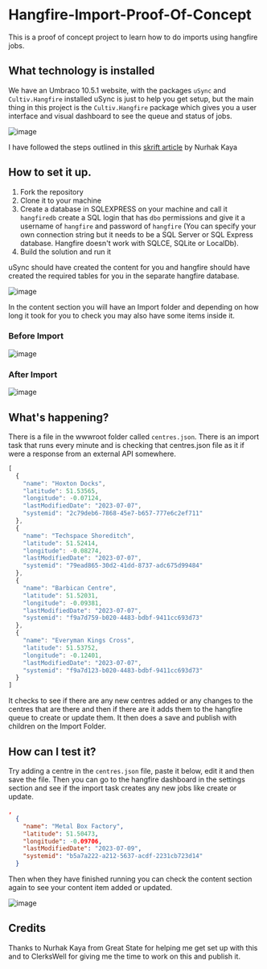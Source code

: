 # Hangfire-Import-Proof-Of-Concept

This is a proof of concept project to learn how to do imports using hangfire jobs.

## What technology is installed

We have an Umbraco 10.5.1 website, with the packages `uSync` and `Cultiv.Hangfire` installed
uSync is just to help you get setup, but the main thing in this project is the `Cultiv.Hangfire` package which gives you a user interface and visual dashboard to see the queue and status of jobs.

![image](https://github.com/prjseal/Hangfire-Import-Proof-Of-Concept/assets/9142936/82ad5aaf-d94f-4863-9cd1-1107af929e7a)

I have followed the steps outlined in this [skrift article](https://skrift.io/issues/performance-and-availability-improvements-of-umbraco-v10-websites-with-hangfire-jobs/) by Nurhak Kaya

## How to set it up.

1. Fork the repository
2. Clone it to your machine
3. Create a database in SQLEXPRESS on your machine and call it `hangfiredb` create a SQL login that has `dbo` permissions and give it a username of `hangfire` and password of `hangfire` (You can specify your own connection string but it needs to be a SQL Server or SQL Express database. Hangfire doesn't work with SQLCE, SQLite or LocalDb).
4. Build the solution and run it

uSync should have created the content for you and hangfire should have created the required tables for you in the separate hangfire database.

![image](https://github.com/prjseal/Hangfire-Import-Proof-Of-Concept/assets/9142936/27e42928-8555-430c-b3f0-ef46c946c610)

In the content section you will have an Import folder and depending on how long it took for you to check you may also have some items inside it.

### Before Import

![image](https://github.com/prjseal/Hangfire-Import-Proof-Of-Concept/assets/9142936/2a464a30-5f36-4dde-9a6b-8493580cfc2f)

### After Import

![image](https://github.com/prjseal/Hangfire-Import-Proof-Of-Concept/assets/9142936/5be2240c-e304-40c3-9848-3a48e8c38a9d)

## What's happening?

There is a file in the wwwroot folder called `centres.json`. There is an import task that runs every minute and is checking that centres.json file as it if were a response from an external API somewhere.

```js
[
  {
    "name": "Hoxton Docks",
    "latitude": 51.53565,
    "longitude": -0.07124,
    "lastModifiedDate": "2023-07-07",
    "systemid": "2c79deb6-7868-45e7-b657-777e6c2ef711"
  },
  {
    "name": "Techspace Shoreditch",
    "latitude": 51.52414,
    "longitude": -0.08274,
    "lastModifiedDate": "2023-07-07",
    "systemid": "79ead865-30d2-41dd-8737-adc675d99484"
  },
  {
    "name": "Barbican Centre",
    "latitude": 51.52031,
    "longitude": -0.09381,
    "lastModifiedDate": "2023-07-07",
    "systemid": "f9a7d759-b020-4483-bdbf-9411cc693d73"
  },
  {
    "name": "Everyman Kings Cross",
    "latitude": 51.53752,
    "longitude": -0.12401,
    "lastModifiedDate": "2023-07-07",
    "systemid": "f9a7d123-b020-4483-bdbf-9411cc693d73"
  }
]
```

It checks to see if there are any new centres added or any changes to the centres that are there and then if there are it adds them to the hangfire queue to create or update them.
It then does a save and publish with children on the Import Folder.

## How can I test it?

Try adding a centre in the `centres.json` file, paste it below, edit it and then save the file. Then you can go to the hangfire dashboard in the settings section and see if the import task creates any new jobs like create or update.

```json
,
  {
    "name": "Metal Box Factory",
    "latitude": 51.50473,
    "longitude": -0.09706,
    "lastModifiedDate": "2023-07-09",
    "systemid": "b5a7a222-a212-5637-acdf-2231cb723d14"
  }
```

Then when they have finished running you can check the content section again to see your content item added or updated.

![image](https://github.com/prjseal/Hangfire-Import-Proof-Of-Concept/assets/9142936/8380054a-cc6d-437f-a1bd-2c1f618e342f)


## Credits

Thanks to Nurhak Kaya from Great State for helping me get set up with this and to ClerksWell for giving me the time to work on this and publish it.
